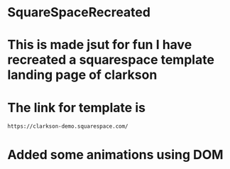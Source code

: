 # SquareSpaceRecreated
# This is made jsut for fun I have recreated a squarespace template landing page of clarkson
# The link for template is
```
https://clarkson-demo.squarespace.com/
```

# Added some animations using DOM
